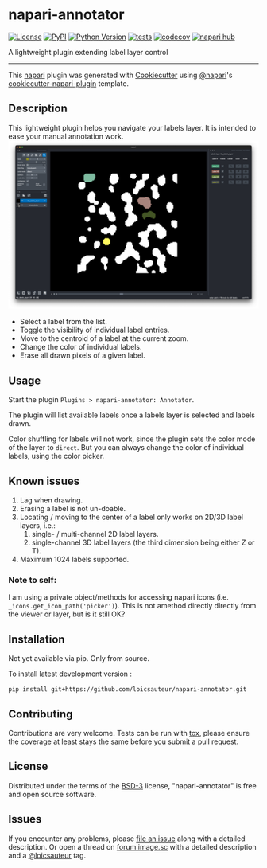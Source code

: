 # napari-annotator

[![License](https://img.shields.io/pypi/l/napari-annotator.svg?color=green)](https://github.com/loicsauteur/napari-annotator/raw/main/LICENSE)
[![PyPI](https://img.shields.io/pypi/v/napari-annotator.svg?color=green)](https://pypi.org/project/napari-annotator)
[![Python Version](https://img.shields.io/pypi/pyversions/napari-annotator.svg?color=green)](https://python.org)
[![tests](https://github.com/loicsauteur/napari-annotator/workflows/tests/badge.svg)](https://github.com/loicsauteur/napari-annotator/actions)
[![codecov](https://codecov.io/gh/loicsauteur/napari-annotator/branch/main/graph/badge.svg)](https://codecov.io/gh/loicsauteur/napari-annotator)
[![napari hub](https://img.shields.io/endpoint?url=https://api.napari-hub.org/shields/napari-annotator)](https://napari-hub.org/plugins/napari-annotator)

A lightweight plugin extending label layer control

----------------------------------

This [napari] plugin was generated with [Cookiecutter] using [@napari]'s [cookiecutter-napari-plugin] template.

<!--
Don't miss the full getting started guide to set up your new package:
https://github.com/napari/cookiecutter-napari-plugin#getting-started

and review the napari docs for plugin developers:
https://napari.org/plugins/stable/index.html
-->
## Description
This lightweight plugin helps you navigate your labels layer. It is intended to ease your manual annotation work.
![Overview image](resources/image1.png)
- Select a label from the list.
- Toggle the visibility of individual label entries.
- Move to the centroid of a label at the current zoom.
- Change the color of individual labels.
- Erase all drawn pixels of a given label.



## Usage
Start the plugin `Plugins > napari-annotator: Annotator`.

The plugin will list available labels once a labels layer is selected and labels drawn.

Color shuffling for labels will not work, since the plugin sets the color mode of the layer to `direct`.
But you can always change the color of individual labels, using the color picker.  

## Known issues
1. Lag when drawing.
2. Erasing a label is not un-doable.
3. Locating / moving to the center of a label only works on 2D/3D label layers, i.e.:
   1. single- / multi-channel 2D label layers.
   2. single-channel 3D label layers (the third dimension being either Z or T).
4. Maximum 1024 labels supported.

### Note to self:
I am using a private object/methods for accessing napari icons (i.e. `_icons.get_icon_path('picker')`).
This is not amethod directly directly from the viewer or layer, but is it still OK?


## Installation

Not yet available via pip. Only from source.
<!--
You can install `napari-annotator` via [pip]:

    pip install napari-annotator

-->

To install latest development version :

    pip install git+https://github.com/loicsauteur/napari-annotator.git


## Contributing

Contributions are very welcome. Tests can be run with [tox], please ensure
the coverage at least stays the same before you submit a pull request.

## License

Distributed under the terms of the [BSD-3] license,
"napari-annotator" is free and open source software.

## Issues

If you encounter any problems, please [file an issue] along with a detailed description.
Or open a thread on [forum.image.sc](https://forum.image.sc) with a detailed description
and a [@loicsauteur](https://github.com/loicsauteur) tag.


[napari]: https://github.com/napari/napari
[Cookiecutter]: https://github.com/audreyr/cookiecutter
[@napari]: https://github.com/napari
[MIT]: http://opensource.org/licenses/MIT
[BSD-3]: http://opensource.org/licenses/BSD-3-Clause
[GNU GPL v3.0]: http://www.gnu.org/licenses/gpl-3.0.txt
[GNU LGPL v3.0]: http://www.gnu.org/licenses/lgpl-3.0.txt
[Apache Software License 2.0]: http://www.apache.org/licenses/LICENSE-2.0
[Mozilla Public License 2.0]: https://www.mozilla.org/media/MPL/2.0/index.txt
[cookiecutter-napari-plugin]: https://github.com/napari/cookiecutter-napari-plugin

[file an issue]: https://github.com/loicsauteur/napari-annotator/issues

[napari]: https://github.com/napari/napari
[tox]: https://tox.readthedocs.io/en/latest/
[pip]: https://pypi.org/project/pip/
[PyPI]: https://pypi.org/
